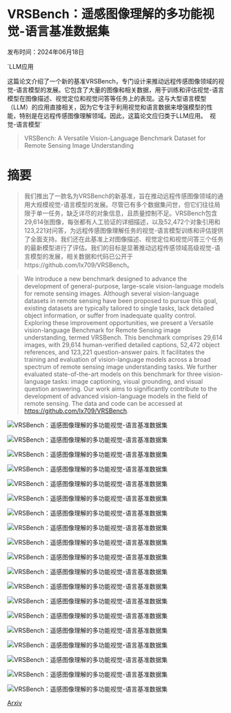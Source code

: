 # VRSBench：遥感图像理解的多功能视觉-语言基准数据集

发布时间：2024年06月18日

`LLM应用

这篇论文介绍了一个新的基准VRSBench，专门设计来推动远程传感图像领域的视觉-语言模型的发展。它包含了大量的图像和相关数据，用于训练和评估视觉-语言模型在图像描述、视觉定位和视觉问答等任务上的表现。这与大型语言模型（LLM）的应用直接相关，因为它专注于利用视觉和语言数据来增强模型的性能，特别是在远程传感图像理解领域。因此，这篇论文应归类于LLM应用。` `视觉-语言模型`

> VRSBench: A Versatile Vision-Language Benchmark Dataset for Remote Sensing Image Understanding

# 摘要

> 我们推出了一款名为VRSBench的新基准，旨在推动远程传感图像领域的通用大规模视觉-语言模型的发展。尽管已有多个数据集问世，但它们往往局限于单一任务，缺乏详尽的对象信息，且质量控制不足。VRSBench包含29,614张图像，每张都有人工验证的详细描述，以及52,472个对象引用和123,221对问答，为远程传感图像理解任务的视觉-语言模型训练和评估提供了全面支持。我们还在此基准上对图像描述、视觉定位和视觉问答三个任务的最新模型进行了评估。我们的目标是显著推动远程传感领域高级视觉-语言模型的发展，相关数据和代码已公开于https://github.com/lx709/VRSBench。

> We introduce a new benchmark designed to advance the development of general-purpose, large-scale vision-language models for remote sensing images. Although several vision-language datasets in remote sensing have been proposed to pursue this goal, existing datasets are typically tailored to single tasks, lack detailed object information, or suffer from inadequate quality control. Exploring these improvement opportunities, we present a Versatile vision-language Benchmark for Remote Sensing image understanding, termed VRSBench. This benchmark comprises 29,614 images, with 29,614 human-verified detailed captions, 52,472 object references, and 123,221 question-answer pairs. It facilitates the training and evaluation of vision-language models across a broad spectrum of remote sensing image understanding tasks. We further evaluated state-of-the-art models on this benchmark for three vision-language tasks: image captioning, visual grounding, and visual question answering. Our work aims to significantly contribute to the development of advanced vision-language models in the field of remote sensing. The data and code can be accessed at https://github.com/lx709/VRSBench.

![VRSBench：遥感图像理解的多功能视觉-语言基准数据集](../../../paper_images/2406.12384/x1.png)

![VRSBench：遥感图像理解的多功能视觉-语言基准数据集](../../../paper_images/2406.12384/x2.png)

![VRSBench：遥感图像理解的多功能视觉-语言基准数据集](../../../paper_images/2406.12384/cap_word_length.png)

![VRSBench：遥感图像理解的多功能视觉-语言基准数据集](../../../paper_images/2406.12384/cap_sentence_number.png)

![VRSBench：遥感图像理解的多功能视觉-语言基准数据集](../../../paper_images/2406.12384/ref_stats.png)

![VRSBench：遥感图像理解的多功能视觉-语言基准数据集](../../../paper_images/2406.12384/qa_stats.png)

![VRSBench：遥感图像理解的多功能视觉-语言基准数据集](../../../paper_images/2406.12384/x3.png)

![VRSBench：遥感图像理解的多功能视觉-语言基准数据集](../../../paper_images/2406.12384/x4.png)

![VRSBench：遥感图像理解的多功能视觉-语言基准数据集](../../../paper_images/2406.12384/08184_0000.png)

![VRSBench：遥感图像理解的多功能视觉-语言基准数据集](../../../paper_images/2406.12384/11276_0000.png)

![VRSBench：遥感图像理解的多功能视觉-语言基准数据集](../../../paper_images/2406.12384/05924_0000.png)

![VRSBench：遥感图像理解的多功能视觉-语言基准数据集](../../../paper_images/2406.12384/09322_0000.png)

![VRSBench：遥感图像理解的多功能视觉-语言基准数据集](../../../paper_images/2406.12384/P0974_0001.png)

![VRSBench：遥感图像理解的多功能视觉-语言基准数据集](../../../paper_images/2406.12384/P1273_0002.png)

![VRSBench：遥感图像理解的多功能视觉-语言基准数据集](../../../paper_images/2406.12384/07892_0000.png)

![VRSBench：遥感图像理解的多功能视觉-语言基准数据集](../../../paper_images/2406.12384/P2645_0011.png)

![VRSBench：遥感图像理解的多功能视觉-语言基准数据集](../../../paper_images/2406.12384/x5.png)

![VRSBench：遥感图像理解的多功能视觉-语言基准数据集](../../../paper_images/2406.12384/x6.png)

![VRSBench：遥感图像理解的多功能视觉-语言基准数据集](../../../paper_images/2406.12384/x7.png)

[Arxiv](https://arxiv.org/abs/2406.12384)